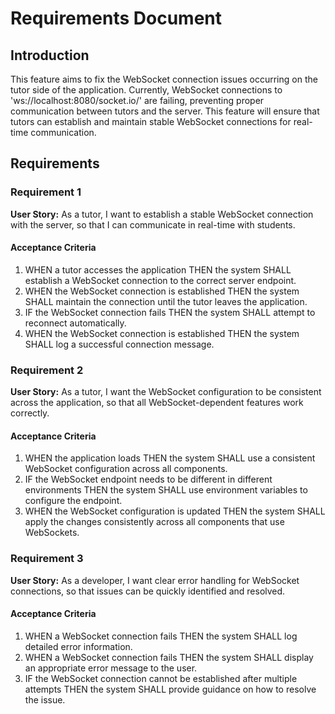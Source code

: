 # Requirements Document

## Introduction

This feature aims to fix the WebSocket connection issues occurring on the tutor side of the application. Currently, WebSocket connections to 'ws://localhost:8080/socket.io/' are failing, preventing proper communication between tutors and the server. This feature will ensure that tutors can establish and maintain stable WebSocket connections for real-time communication.

## Requirements

### Requirement 1

**User Story:** As a tutor, I want to establish a stable WebSocket connection with the server, so that I can communicate in real-time with students.

#### Acceptance Criteria

1. WHEN a tutor accesses the application THEN the system SHALL establish a WebSocket connection to the correct server endpoint.
2. WHEN the WebSocket connection is established THEN the system SHALL maintain the connection until the tutor leaves the application.
3. IF the WebSocket connection fails THEN the system SHALL attempt to reconnect automatically.
4. WHEN the WebSocket connection is established THEN the system SHALL log a successful connection message.

### Requirement 2

**User Story:** As a tutor, I want the WebSocket configuration to be consistent across the application, so that all WebSocket-dependent features work correctly.

#### Acceptance Criteria

1. WHEN the application loads THEN the system SHALL use a consistent WebSocket configuration across all components.
2. IF the WebSocket endpoint needs to be different in different environments THEN the system SHALL use environment variables to configure the endpoint.
3. WHEN the WebSocket configuration is updated THEN the system SHALL apply the changes consistently across all components that use WebSockets.

### Requirement 3

**User Story:** As a developer, I want clear error handling for WebSocket connections, so that issues can be quickly identified and resolved.

#### Acceptance Criteria

1. WHEN a WebSocket connection fails THEN the system SHALL log detailed error information.
2. WHEN a WebSocket connection fails THEN the system SHALL display an appropriate error message to the user.
3. IF the WebSocket connection cannot be established after multiple attempts THEN the system SHALL provide guidance on how to resolve the issue.